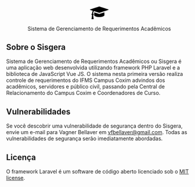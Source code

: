 <p align="center"><img src="https://github.com/vfbellaver/sisgera/blob/issue_10_requerimento/public/sisgera.png" width=10%></p>

<p align="center">
  Sistema de Gerenciamento de Requerimentos Acadêmicos
</p>

## Sobre o Sisgera



Sistema de Gerenciamento de Requerimentos Acadêmicos ou Sisgera é uma aplicação web desenvolvida utilizando framework PHP Laravel e a biblioteca de JavaScript Vue JS. O sistema nesta primeira versão realiza controle de requerimentos do IFMS Campus Coxim advindos dos acadêmicos, servidores e público civil, passando pela Central de Relacionamento do Campus Coxim e Coordenadores de Curso.


## Vulnerabilidades

Se você descobrir uma vulnerabilidade de segurança dentro do Sisgera, envie um e-mail para Vagner Bellaver em vfbellaver@gmail.com. Todas as vulnerabilidades de segurança serão imediatamente abordadas.

## Licença

O framework Laravel é um software de código aberto licenciado sob o [MIT license](http://opensource.org/licenses/MIT).
